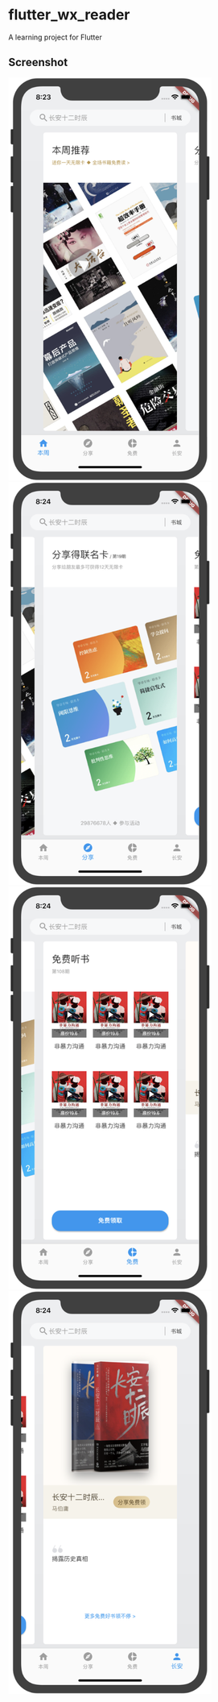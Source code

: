 # flutter_wx_reader

A learning project for Flutter

## Screenshot

<img src="/screenshot/1.png" height="800em" />
<img src="/screenshot/2.png" height="800em" />
<img src="/screenshot/3.png" height="800em" />
<img src="/screenshot/4.png" height="800em" />